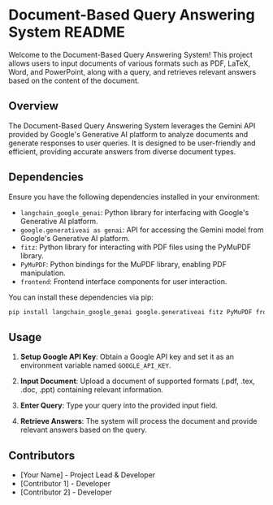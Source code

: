 # Document-Based Query Answering System README

Welcome to the Document-Based Query Answering System! This project allows users to input documents of various formats such as PDF, LaTeX, Word, and PowerPoint, along with a query, and retrieves relevant answers based on the content of the document.

## Overview

The Document-Based Query Answering System leverages the Gemini API provided by Google's Generative AI platform to analyze documents and generate responses to user queries. It is designed to be user-friendly and efficient, providing accurate answers from diverse document types.

## Dependencies

Ensure you have the following dependencies installed in your environment:

- `langchain_google_genai`: Python library for interfacing with Google's Generative AI platform.
- `google.generativeai as genai`: API for accessing the Gemini model from Google's Generative AI platform.
- `fitz`: Python library for interacting with PDF files using the PyMuPDF library.
- `PyMuPDF`: Python bindings for the MuPDF library, enabling PDF manipulation.
- `frontend`: Frontend interface components for user interaction.

You can install these dependencies via pip:

```bash
pip install langchain_google_genai google.generativeai fitz PyMuPDF frontend
```

## Usage

1. **Setup Google API Key**: Obtain a Google API key and set it as an environment variable named `GOOGLE_API_KEY`.

2. **Input Document**: Upload a document of supported formats (.pdf, .tex, .doc, .ppt) containing relevant information.

3. **Enter Query**: Type your query into the provided input field.

4. **Retrieve Answers**: The system will process the document and provide relevant answers based on the query.

## Contributors

- [Your Name] - Project Lead & Developer
- [Contributor 1] - Developer
- [Contributor 2] - Developer

